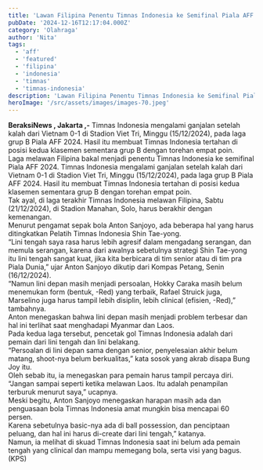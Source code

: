 ```yaml
---
title: 'Lawan Filipina Penentu Timnas Indonesia ke Semifinal Piala AFF 2024'
pubDate: '2024-12-16T12:17:04.000Z'
category: 'Olahraga'
author: 'Nita'
tags:
  - 'aff'
  - 'featured'
  - 'filipina'
  - 'indonesia'
  - 'timnas'
  - 'timnas-indonesia'
description: 'Lawan Filipina Penentu Timnas Indonesia ke Semifinal Piala AFF 2024'
heroImage: '/src/assets/images/images-70.jpeg'
---
```


**BeraksiNews , Jakarta ,-** Timnas Indonesia mengalami ganjalan setelah kalah dari Vietnam 0-1 di Stadion Viet Tri, Minggu (15/12/2024), pada laga grup B Piala AFF 2024.
Hasil itu membuat Timnas Indonesia tertahan di posisi kedua klasemen sementara grup B dengan torehan empat poin.  
Laga melawan Filipina bakal menjadi penentu Timnas Indonesia ke semifinal Piala AFF 2024.
Timnas Indonesia mengalami ganjalan setelah kalah dari Vietnam 0-1 di Stadion Viet Tri, Minggu (15/12/2024), pada laga grup B Piala AFF 2024.
Hasil itu membuat Timnas Indonesia tertahan di posisi kedua klasemen sementara grup B dengan torehan empat poin.  
Tak ayal, di laga terakhir Timnas Indonesia melawan Filipina, Sabtu (21/12/2024), di Stadion Manahan, Solo, harus berakhir dengan kemenangan.  
Menurut pengamat sepak bola Anton Sanjoyo, ada beberapa hal yang harus ditingkatkan Pelatih Timnas Indonesia Shin Tae-yong.  
“Lini tengah saya rasa harus lebih agresif dalam mengadang serangan, dan memula serangan, karena dari awalnya sebetulnya strategi Shin Tae-yong itu lini tengah sangat kuat, jika kita berbicara di tim senior atau di tim pra Piala Dunia,” ujar Anton Sanjoyo dikutip dari Kompas Petang, Senin (16/12/2024).  
“Namun lini depan masih menjadi persoalan, Hokky Caraka masih belum menemukan form (bentuk, -Red) yang terbaik, Rafael Struick juga, Marselino juga harus tampil lebih disiplin, lebih clinical (efisien, -Red),” tambahnya.  
Anton menegaskan bahwa lini depan masih menjadi problem terbesar dan hal ini terlihat saat menghadapi Myanmar dan Laos.  
Pada kedua laga tersebut, pencetak gol Timnas Indonesia adalah dari pemain dari lini tengah dan lini belakang.  
“Persoalan di lini depan sama dengan senior, penyelesaian akhir belum matang, shoot-nya belum berkualitas,” kata sosok yang akrab disapa Bung Joy itu.  
Oleh sebab itu, ia menegaskan para pemain harus tampil percaya diri.  
“Jangan sampai seperti ketika melawan Laos. Itu adalah penampilan terburuk menurut saya,” ucapnya.  
Meski begitu, Anton Sanjoyo menegaskan harapan masih ada dan penguasaan bola Timnas Indonesia amat mungkin bisa mencapai 60 persen.  
Karena sebetulnya basic-nya ada di ball possession, dan penciptaan peluang, dan hal ini harus di-create dari lini tengah,” katanya.  
Namun, ia melihat di skuad Timnas Indonesia saat ini belum ada pemain tengah yang clinical dan mampu memegang bola, serta visi yang bagus.  
(KPS)
